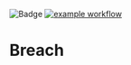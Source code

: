 ![Badge](https://img.shields.io/badge/version-v2.3%E2%80%90kpop-blue.svg)
[![example workflow](https://github.com/hitesh-temp-account/Breach/actions/workflows/main.yml/badge.svg)](https://github.com/hitesh-temp-account/Breach/actions/workflows/main.yml)

# Breach
